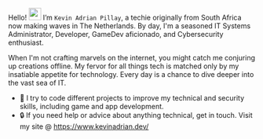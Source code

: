 Hello! <img src = "https://raw.githubusercontent.com/nixin72/nixin72/master/wave.gif" height="25" width="25" > </h1> I’m `Kevin Adrian Pillay`, a techie originally from South Africa now making waves in The Netherlands. By day, I'm a seasoned IT Systems Administrator, Developer, GameDev aficionado, and Cybersecurity enthusiast. 

When I'm not crafting marvels on the internet, you might catch me conjuring up creations offline. My fervor for all things tech is matched only by my insatiable appetite for technology. Every day is a chance to dive deeper into the vast sea of IT. 

   - 🎒 I try to code different projects to improve my technical and security skills, including game and app development.
   - 🔒 If you need help or advice about anything technical, get in touch. Visit my site @ https://www.kevinadrian.dev/
